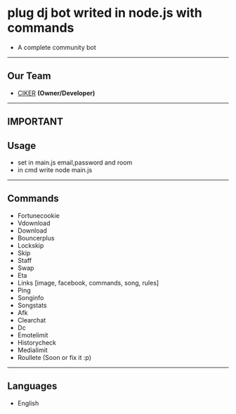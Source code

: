 # plug dj bot writed in node.js with commands
- A complete community bot


-------------
Our Team
---
 - [CIKER]() __(Owner/Developer)__

-----------------
IMPORTANT
-----------------
Usage
---

* set in main.js email,password and room
* in cmd write node main.js

-----------------
Commands
---

- Fortunecookie
- Vdownload
- Download
- Bouncerplus
- Lockskip
- Skip
- Staff
- Swap
- Eta
- Links [image, facebook, commands, song, rules]
- Ping
- Songinfo
- Songstats
- Afk
- Clearchat
- Dc
- Emotelimit
- Historycheck
- Medialimit
- Roullete (Soon or fix it :p)

-----------------
Languages
---

- English

